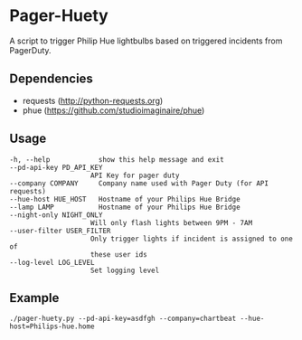 Pager-Huety
===============================
A script to trigger Philip Hue lightbulbs based on triggered incidents from PagerDuty.

Dependencies
------------
 * requests (http://python-requests.org)
 * phue (https://github.com/studioimaginaire/phue)

Usage
-----
    -h, --help            show this help message and exit
    --pd-api-key PD_API_KEY
                        API Key for pager duty
    --company COMPANY     Company name used with Pager Duty (for API requests)
    --hue-host HUE_HOST   Hostname of your Philips Hue Bridge
    --lamp LAMP           Hostname of your Philips Hue Bridge
    --night-only NIGHT_ONLY
                        Will only flash lights between 9PM - 7AM
    --user-filter USER_FILTER
                        Only trigger lights if incident is assigned to one of
                        these user ids
    --log-level LOG_LEVEL
                        Set logging level

Example
-----
    ./pager-huety.py --pd-api-key=asdfgh --company=chartbeat --hue-host=Philips-hue.home
